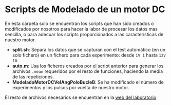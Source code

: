# Scripts de Modelado de un motor DC

En esta carpeta solo se encuentran los scripts que han sido creados o modificados por nosotros para hacer la labor de procesar los datos mas sencilla, o para adecuar los scripts proporcionados a las características de nuestro motor.

- **split.sh**: Separa los datos que se capturan con el test automático (en un solo fichero) en un fichero para cada experimento: desde `1V 1` hasta `12V 10`.
- **auto.m**: Usa los ficheros creados por el script anterior para generar los archivos `.mean` requeridos por el resto de funciones, haciendo la media de las repeticiones.
- **ModeladoMotorDCVelAngPoloBucleB**: Se ha modificado el número de experimentos y los pulsos por vuelta de nuestro motor.

El resto de archivos necesarios se encuentran en la [web del laboratorio](http://robolabo.etsit.upm.es/subjects.php?subj=seco&tab=tab2&lang=es)
